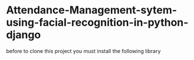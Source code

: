 # Attendance-Management-sytem-using-facial-recognition-in-python-django
before to clone this project you must install the following library
